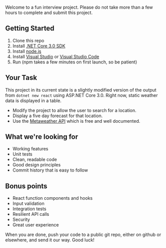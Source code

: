 Welcome to a fun interview project.  Please do not take more than a few hours to complete and submit this project.

## Getting Started

1. Clone this repo
1. Install [.NET Core 3.0 SDK](https://dotnet.microsoft.com/download/dotnet-core/3.0)
1. Install [node.js](https://nodejs.org/en/download/)
1. Install [Visual Studio](https://visualstudio.microsoft.com/vs/community/) or [Visual Studio Code](https://code.visualstudio.com/download)
1. Run (npm takes a few minutes on first launch, so be patient)

## Your Task

This project in its current state is a slightly modified version of the output from `dotnet new react` using ASP.NET Core 3.0.  Right now, static weather data is displayed in a table.

- Modify the project to allow the user to search for a location.
- Display a five day forecast for that location.  
- Use the [Metaweather API](https://www.metaweather.com/api/) which is free and well documented.  

## What we're looking for

- Working features
- Unit tests
- Clean, readable code
- Good design principles
- Commit history that is easy to follow

## Bonus points

- React function components and hooks
- Input validation
- Integration tests
- Resilient API calls
- Security
- Great user experience

When you are done, push your code to a public git repo, either on github or elsewhere, and send it our way.  Good luck!
